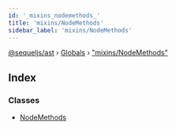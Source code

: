 ```yaml
---
id: '_mixins_nodemethods_'
title: 'mixins/NodeMethods'
sidebar_label: 'mixins/NodeMethods'
---
```


[@sequeljs/ast](../index.md) › [Globals](../globals.md) ›
["mixins/NodeMethods"](_mixins_nodemethods_.md)

## Index

### Classes

- [NodeMethods](../classes/_mixins_nodemethods_.nodemethods.md)
